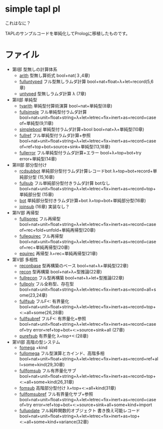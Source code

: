 # simple tapl pl

これはなに？

TAPLのサンプルコードを単純化してPrologに移植したものです。


# ファイル

- 第Ⅰ部 型無しの計算体系
    - [arith](arith.pl) 型無し算術式 bool+nat(３,4章)
    - [fulluntyped](fulluntyped.pl) フル型無しラムダ計算 bool+nat+float+λ+let+record(5,6章)
    - [untyped](untyped.pl) 型無しラムダ計算 λ (7章)
- 第Ⅱ部 単純型
    - [tyarith](tyarith.pl) 単純型付算術演算 bool+nat+単純型(8章)
    - [fullsimple](fullsimple.pl) フル単純型付ラムダ計算 bool+nat+unit+float+string+λ+let+letrec+fix+inert+as+record+case of+単純型(9,11章)
    - [simplebool](simplebool.pl) 単純型付ラムダ計算+bool bool+nat+λ+単純型(10章)
    - [fullref](fullref.pl) フル単純型付ラムダ計算+参照 bool+nat+unit+float+string+λ+let+letrec+fix+inert+as+record+case of+ref+top+bot+source+sink+単純型(13,18章)
    - [fullerror](fullerror.pl) フル単純型付ラムダ計算+エラー bool+λ+top+bot+try error+単純型(14章)
- 第Ⅲ部 部分型付け
    - [rcdsubbot](rcdsubbot.pl) 単純部分型付ラムダ計算レコードbot λ+top+bot+record+単純部分型 (15,16章)
    - [fullsub](fullsub.pl) フル単純部分型付きラムダ計算 botなし bool+nat+unit+float+string+λ+let+letrec+fix+inert+as+record+top+単純部分型 (15章)
    - [bot](bot) 単純部分型付きラムダ計算+bot λ+top+bot+単純部分型(16章)
    - [joinsub](joinsub.pl) (16章) 実装なし？
- 第Ⅳ部 再帰型
    - [fullisorec](fullisorec.pl) フル再帰型 bool+nat+unit+float+string+λ+let+letrec+fix+inert+as+record+case of+rec+fold+unfold+単純再帰型(20章)
    - [fullequirec](fullequirec.pl) フル再帰型 bool+nat+unit+float+string+λ+let+letrec+fix+inert+as+record+case of+rec+単純再帰型(20章)
    - [equirec](equirec.pl) 再帰型 λ+rec+単純再帰型(21章)
- 第Ⅴ部 多相性
    - [reconbase](reconbase.pl) 型再構築のベース bool+nat+λ+単純型(22章)
    - [recon](recon.pl) 型再構築 bool+nat+λ+型推論(22章)
    - [fullrecon](fullrecon.pl) フル型再構築 bool+nat+λ+let+型推論(22章)
    - [fullpoly](fullpoly.pl) フル全称型、存在型 bool+nat+unit+float+string+λ+let+letrec+fix+inert+as+record+all+some(23,24章)
    - [fullfsub](fullfsub.pl) フルF<: 有界量化 bool+nat+unit+float+string+λ+let+letrec+fix+inert+as+record+top+<:+all+some(26,28章)
    - [fullfsubref](fullfsubref.pl) フルF<: 有界量化+参照 bool+nat+unit+float+string+λ+let+letrec+fix+inert+as+record+case of+try error+ref+top+bot+<:+source+sink+all (27章)
    - [purefsub](purefsub.pl) 有界量化 λ+top+<:(28章)
- 第Ⅵ部 高階の型システム
    - [fomega](fomega.pl) +kind
    - [fullomega](fullomega.pl) フル型演算とカインド、高階多相 bool+nat+unit+float+string+λ+let+letrec+fix+inert+as+record+ref+all+some+kind(29,30章)
    - [fullfomsub](fullfomsub.pl) フル有界量化サブ bool+nat+unit+float+string+λ+let+letrec+fix+inert+as+record+top+<:+all+some+kind(26,31章)
    - [fomsub](fomsub.pl) 高階部分型付け λ+top+<:+all+kind(31章)
    - [fullfomsubref](fullfomsubref.pl) フル有界量化サブ+参照 bool+nat+unit+float+string+λ+let+letrec+fix+inert+as+record+case of+try error+ref+top+bot+<:+source+sink+all+some+kind+import
    - [fullupdate](fullupdate.pl) フル純粋関数的オブジェクト 書き換え可能レコード bool+nat+unit+float+string+λ+let+letrec+fix+inert+as+top+<:+all+some+kind+variance(32章)
